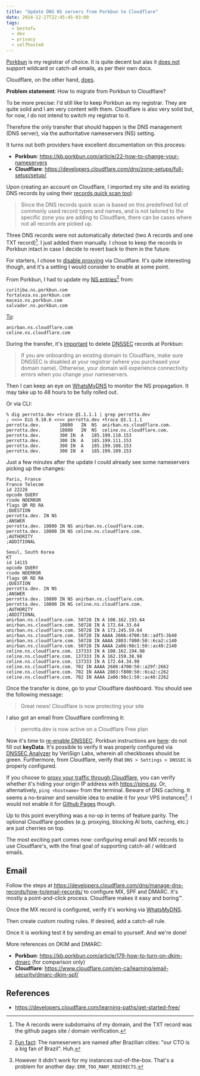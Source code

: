 ```yaml
---
title: "Update DNS NS servers from Porkbun to Cloudflare"
date: 2024-12-27T22:45:45-03:00
tags:
  - bestof★
  - dev
  - privacy
  - selfhosted
---
```


[Porkbun](porkbun.com) is my registrar of choice. It is quite decent but alas it
[does
not](https://kb.porkbun.com/article/10-how-to-set-up-email-forwarding-service)
support wildcard or catch-all emails, as per their own docs.

Cloudflare, on the other hand,
[does](https://community.cloudflare.com/t/creating-an-email-catchall/646357).

**Problem statement**: How to migrate from Porkbun to Cloudflare?

To be more precise: I'd still like to keep Porkbun as my registrar. They are
quite solid and I am very content with them. Cloudflare is also very solid but,
for now, I do not intend to switch my registrar to it.

Therefore the only transfer that should happen is the DNS management (DNS
server), via the authoritative nameservers (NS) setting.

It turns out both providers have excellent documentation on this process:

- **Porkbun**: https://kb.porkbun.com/article/22-how-to-change-your-nameservers
- **Cloudflare**: https://developers.cloudflare.com/dns/zone-setups/full-setup/setup/

Upon creating an account on Cloudflare, I imported my site and its existing DNS
records by using their [records quick scan
tool](https://developers.cloudflare.com/dns/zone-setups/reference/dns-quick-scan/):

> Since the DNS records quick scan is based on this predefined list of commonly
> used record types and names, and is not tailored to the specific zone you are
> adding to Cloudflare, there can be cases where not all records are picked up.

Three DNS records were not automatically detected (two A records and one TXT
record)[^2]. I just added them manually. I chose to keep the records in Porkbun
intact in case I decide to revert back to them in the future.

For starters, I chose to [disable
proxying](https://developers.cloudflare.com/fundamentals/concepts/how-cloudflare-works/)
via Cloudflare. It's quite interesting though, and it's a setting I would
consider to enable at some point.

From Porkbun, I had to update my [NS
entries](https://kb.porkbun.com/article/63-how-to-switch-to-porkbuns-nameservers)[^1] from:

```
curitiba.ns.porkbun.com
fortaleza.ns.porkbun.com
maceio.ns.porkbun.com
salvador.ns.porkbun.com
```

[To](https://blog.cloudflare.com/whats-the-story-behind-the-names-of-cloudflares-name-servers/):

```
anirban.ns.cloudflare.com
celine.ns.cloudflare.com
```

During the transfer, it's
[important](https://developers.cloudflare.com/dns/dnssec/) to delete
[DNSSEC](https://developers.cloudflare.com/dns/zone-setups/full-setup/setup/#before-you-begin)
records at Porkbun:

> If you are onboarding an existing domain to Cloudflare, make sure DNSSEC is
> disabled at your registrar (where you purchased your domain name). Otherwise,
> your domain will experience connectivity errors when you change your
> nameservers.

Then I can keep an eye on
[WhatsMyDNS](https://www.whatsmydns.net/#NS/perrotta.dev) to monitor the NS
propagation. It may take up to 48 hours to be fully rolled out.

Or via CLI:

```shell
% dig perrotta.dev +trace @1.1.1.1 | grep perrotta.dev
; <<>> DiG 9.10.6 <<>> perrotta.dev +trace @1.1.1.1
perrotta.dev.		10800	IN	NS	anirban.ns.cloudflare.com.
perrotta.dev.		10800	IN	NS	celine.ns.cloudflare.com.
perrotta.dev.		300	IN	A	185.199.110.153
perrotta.dev.		300	IN	A	185.199.111.153
perrotta.dev.		300	IN	A	185.199.108.153
perrotta.dev.		300	IN	A	185.199.109.153
```

Just a few minutes after the update I could already see some nameservers picking
up the changes:

```
Paris, France
France Telecom
id 22228
opcode QUERY
rcode NOERROR
flags QR RD RA
;QUESTION
perrotta.dev. IN NS
;ANSWER
perrotta.dev. 10800 IN NS anirban.ns.cloudflare.com.
perrotta.dev. 10800 IN NS celine.ns.cloudflare.com.
;AUTHORITY
;ADDITIONAL
```

```
Seoul, South Korea
KT
id 14115
opcode QUERY
rcode NOERROR
flags QR RD RA
;QUESTION
perrotta.dev. IN NS
;ANSWER
perrotta.dev. 10800 IN NS anirban.ns.cloudflare.com.
perrotta.dev. 10800 IN NS celine.ns.cloudflare.com.
;AUTHORITY
;ADDITIONAL
anirban.ns.cloudflare.com. 50728 IN A 108.162.193.64
anirban.ns.cloudflare.com. 50728 IN A 172.64.33.64
anirban.ns.cloudflare.com. 50728 IN A 173.245.59.64
anirban.ns.cloudflare.com. 50728 IN AAAA 2606:4700:58::adf5:3b40
anirban.ns.cloudflare.com. 50728 IN AAAA 2803:f800:50::6ca2:c140
anirban.ns.cloudflare.com. 50728 IN AAAA 2a06:98c1:50::ac40:2140
celine.ns.cloudflare.com. 137333 IN A 108.162.194.98
celine.ns.cloudflare.com. 137333 IN A 162.159.38.98
celine.ns.cloudflare.com. 137333 IN A 172.64.34.98
celine.ns.cloudflare.com. 702 IN AAAA 2606:4700:50::a29f:2662
celine.ns.cloudflare.com. 702 IN AAAA 2803:f800:50::6ca2:c262
celine.ns.cloudflare.com. 702 IN AAAA 2a06:98c1:50::ac40:2262
```

Once the transfer is done, go to your Cloudflare dashboard. You should see the
following message:

> Great news! Cloudflare is now protecting your site

I also got an email from Cloudflare confirming it:

> perrotta.dev is now active on a Cloudflare Free plan

Now it's time to [re-enable
DNSSEC](https://developers.cloudflare.com/dns/dnssec/). Porkbun instructions are
[here](https://kb.porkbun.com/article/93-how-to-install-dnssec): do not fill out
**keyData**. It's possible to verify it was properly configured via [DNSSEC
Analyzer](https://dnssec-analyzer.verisignlabs.com/perrotta.dev) by VeriSign
Labs, wherein all checkboxes should be green. Furthermore, from Cloudflare,
verify that `DNS > Settings > DNSSEC` is properly configured.

If you choose to [proxy your traffic through
Cloudflare](https://developers.cloudflare.com/cloudflare-one/policies/gateway/proxy/),
you can verify whether it's hiding your origin IP address with https://ping.eu.
Or, alternatively, `ping <hostname>` from the terminal. Beware of DNS caching.
It seems a no-brainer and sensible idea to enable it for your VPS instances[^3]. I
would not enable it for [Github
Pages](https://community.cloudflare.com/t/github-pages-require-disabling-cfs-http-proxy/147401/21)
though.

Up to this point everything was a no-op in terms of feature parity. The optional
Cloudflare goodies (e.g. proxying, blocking AI bots, caching, etc.) are just
cherries on top.

The most exciting part comes now: configuring email and MX records to use
Cloudflare's, with the final goal of supporting catch-all / wildcard emails.

## Email

Follow the steps at
https://developers.cloudflare.com/dns/manage-dns-records/how-to/email-records/
to configure MX, SPF and DMARC. It's mostly a point-and-click process.
Cloudflare makes it easy and boring™.

Once the MX record is configured, verify it's working via [WhatsMyDNS](https://www.whatsmydns.net/#MX/perrotta.dev).

Then create custom routing rules. If desired, add a catch-all rule.

Once it is working test it by sending an email to yourself. And we're done!

More references on DKIM and DMARC:

- **Porkbun**: https://kb.porkbun.com/article/179-how-to-turn-on-dkim-dmarc (for
  comparison only)
- **Cloudflare**: https://www.cloudflare.com/en-ca/learning/email-security/dmarc-dkim-spf/

## References

- https://developers.cloudflare.com/learning-paths/get-started-free/

[^1]: [Fun
    fact](https://www.reddit.com/r/PorkBun/comments/170d6ve/unimportant_nameserver_naming_question/):
    The nameservers are named after Brazilian cities: "our CTO is a big fan of
    Brazil". Huh.

[^2]: The A records were subdomains of my domain, and the TXT record was the
    github pages site / domain verification.

[^3]: However it didn't work for my instances out-of-the-box. That's a problem
    for another day: `ERR_TOO_MANY_REDIRECTS`.
